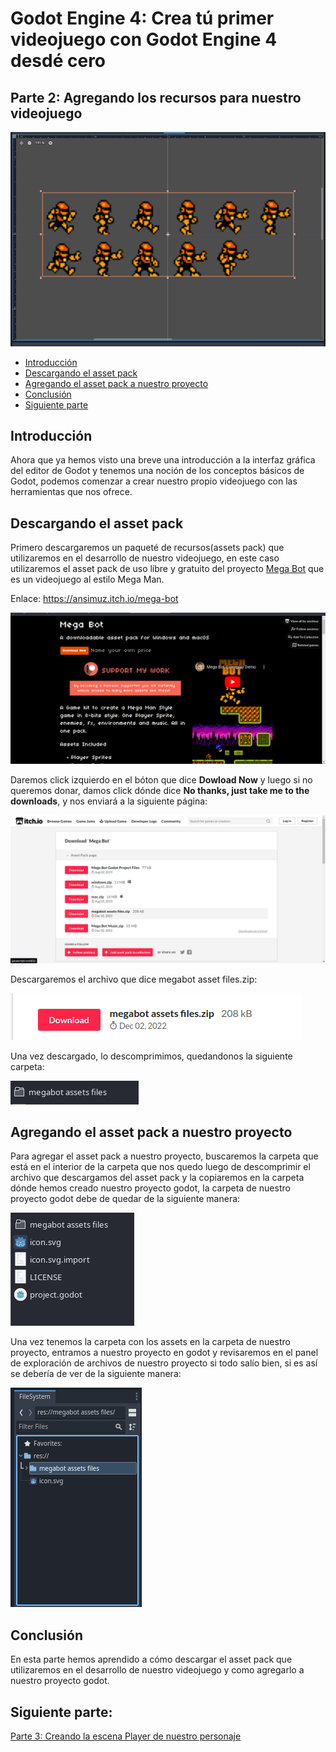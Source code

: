 # Godot Engine 4: Crea tú primer videojuego con Godot Engine 4 desdé cero
## Parte 2: Agregando los recursos para nuestro videojuego

![viewport_zoom_slide](resources/viewport_zoom_slide.png)

- [Introducción](#introducción)
- [Descargando el asset pack](#descargando-el-asset-pack)
- [Agregando el asset pack a nuestro proyecto](#agregando-el-asset-pack-a-nuestro-proyecto)
- [Conclusión](#conclusión)
- [Siguiente parte](#siguiente-parte)

## Introducción
Ahora que ya hemos visto una breve una introducción a la interfaz gráfica del editor de Godot y tenemos una noción de los conceptos básicos de Godot, podemos comenzar a crear nuestro propio videojuego con las herramientas que nos ofrece. 

## Descargando el asset pack
Primero descargaremos un paqueté de recursos(assets pack) que utilizaremos en el desarrollo de nuestro videojuego, en este caso utilizaremos el asset pack de uso líbre y gratuito del proyecto [Mega Bot](https://ansimuz.itch.io/mega-bot) que es un videojuego al estilo Mega Man.

Enlace: https://ansimuz.itch.io/mega-bot

![megabot_asset_pack](resources/megabot_asset_pack.png)

Daremos click izquierdo en el bóton que dice **Dowload Now** y luego si no queremos donar, damos click dónde dice **No thanks, just take me to the downloads**, y nos enviará a la siguiente página: 

![megabot_asset_file_download_page](resources/megabot_asset_file_download_page.png)

Descargaremos el archivo que dice megabot asset files.zip: 

![asset_file_download](resources/asset_file_download.png)

Una vez descargado, lo descomprimimos, quedandonos la siguiente carpeta:

![megabot_asset_files_folder](resources/megabot_asset_files_folder.png)


## Agregando el asset pack a nuestro proyecto
Para agregar el asset pack a nuestro proyecto, buscaremos la carpeta que está en el interior de la carpeta que nos quedo luego de descomprimir el archivo que descargamos del asset pack y la copiaremos en la carpeta dónde hemos creado nuestro proyecto godot, la carpeta de nuestro proyecto godot debe de quedar de la siguiente manera:

![project_folder_after_copy](resources/project_folder_after_copy.png)

Una vez tenemos la carpeta con los assets en la carpeta de nuestro proyecto, entramos a nuestro proyecto en godot y revisaremos en el panel de exploración de archivos de nuestro proyecto si todo salío bien, si es así se debería de ver de la siguiente manera:

![check_project_folder_assets](resources/check_project_folder_assets.png)

## Conclusión
En esta parte hemos aprendido a cómo descargar el asset pack que utilizaremos en el desarrollo de nuestro videojuego y como agregarlo a nuestro proyecto godot.

## Siguiente parte:
[Parte 3: Creando la escena Player de nuestro personaje](articulo_4_3_escena_player_parte_1.md)

